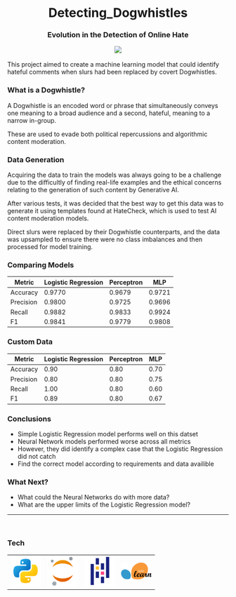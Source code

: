 <h1 align="center">Detecting_Dogwhistles</h1>
<h3 align="center">Evolution in the Detection of Online Hate</h3>

<p align='center'>
    <img src='https://images.unsplash.com/photo-1486312338219-ce68d2c6f44d?w=500&auto=format&fit=crop&q=60&ixlib=rb-4.0.3&ixid=M3wxMjA3fDB8MHxzZWFyY2h8Mjh8fGRhdGElMjBzY2llbmNlJTIwc29jaWFsJTIwbWVkaWF8ZW58MHx8MHx8fDA%3D' />
</p>

This project aimed to create a machine learning model that could identify hateful comments when slurs had been replaced by covert Dogwhistles.

<h3 aligh="left">What is a Dogwhistle?</h3>

A Dogwhistle is an encoded word or phrase that simultaneously conveys one meaning to a broad audience and a second, hateful, meaning to a narrow in-group.

These are used to evade both political repercussions and algorithmic content moderation.

<h3 aligh="left">Data Generation</h3>

Acquiring the data to train the models was always going to be a challenge due to the difficultly of finding real-life examples and the ethical concerns relating to the generation of such content by Generative AI.

After various tests, it was decided that the best way to get this data was to generate it using templates found at HateCheck, which is used to test AI content moderation models.

Direct slurs were replaced by their Dogwhistle counterparts, and the data was upsampled to ensure there were no class imbalances and then processed for model training.

<h3 aligh="left">Comparing Models</h3>

| Metric | Logistic Regression | Perceptron | MLP |
| ------ | ------------------- | ---------- | --- |
| Accuracy | 0.9770 | 0.9679 | 0.9721 |
| Precision | 0.9800 | 0.9725 | 0.9696 |
| Recall | 0.9882 | 0.9833 | 0.9924 |
| F1 | 0.9841 | 0.9779 | 0.9808 |

<h3 aligh="left">Custom Data</h3>

| Metric | Logistic Regression | Perceptron | MLP |
| ------ | ------------------- | ---------- | --- |
| Accuracy | 0.90 | 0.80 | 0.70 |
| Precision | 0.80 | 0.80 | 0.75 |
| Recall | 1.00 | 0.80 | 0.60 |
| F1 | 0.89 | 0.80 | 0.67 |

<h3 aligh="left">Conclusions</h3>

* Simple Logistic Regression model performs well on this datset
* Neural Network models performed worse across all metrics
* However, they did identify a complex case that the Logistic Regression did not catch
* Find the correct model according to requirements and data availible

<h3 aligh="left">What Next?</h3>

* What could the Neural Networks do with more data?
* What are the upper limits of the Logistic Regression model?

<hr><br>
<h3 aligh="left">Tech</h3>
<table align='center'>
    <tr>
        <td align='center'><img width="70" src="https://github.com/LHide14/LHide14/blob/main/python.png" title="python"></td>
        <td align='center'><img width="70" src="https://github.com/LHide14/LHide14/blob/main/jupyter.png" title="jupyter"></td>
        <td align='center'><img width="70" src="https://github.com/LHide14/LHide14/blob/main/pandas.png" title="pandas"></td>
        <td align='center'><img width="70" src="https://github.com/LHide14/LHide14/blob/main/2560px-Scikit_learn_logo_small.svg.png" title="sklearn"></td>
    </tr>
</table>
<br><br>
